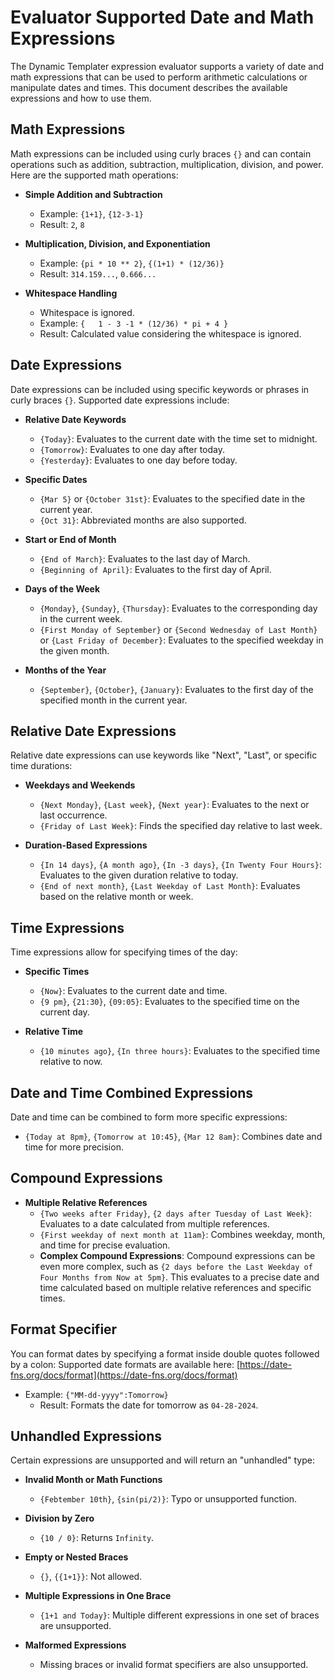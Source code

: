 # Evaluator Supported Date and Math Expressions

The Dynamic Templater expression evaluator supports a variety of date and math expressions that can be used to perform arithmetic calculations or manipulate dates and times. This document describes the available expressions and how to use them.

## Math Expressions

Math expressions can be included using curly braces `{}` and can contain operations such as addition, subtraction, multiplication, division, and power. Here are the supported math operations:

- **Simple Addition and Subtraction**

  - Example: `{1+1}`, `{12-3-1}`
  - Result: `2`, `8`

- **Multiplication, Division, and Exponentiation**

  - Example: `{pi * 10 ** 2}`, `{(1+1) * (12/36)}`
  - Result: `314.159...`, `0.666...`

- **Whitespace Handling**
  - Whitespace is ignored.
  - Example: `{   1 - 3 -1 * (12/36) * pi + 4 }`
  - Result: Calculated value considering the whitespace is ignored.

## Date Expressions

Date expressions can be included using specific keywords or phrases in curly braces `{}`. Supported date expressions include:

- **Relative Date Keywords**

  - `{Today}`: Evaluates to the current date with the time set to midnight.
  - `{Tomorrow}`: Evaluates to one day after today.
  - `{Yesterday}`: Evaluates to one day before today.

- **Specific Dates**

  - `{Mar 5}` or `{October 31st}`: Evaluates to the specified date in the current year.
  - `{Oct 31}`: Abbreviated months are also supported.

- **Start or End of Month**

  - `{End of March}`: Evaluates to the last day of March.
  - `{Beginning of April}`: Evaluates to the first day of April.

- **Days of the Week**

  - `{Monday}`, `{Sunday}`, `{Thursday}`: Evaluates to the corresponding day in the current week.
  - `{First Monday of September}` or `{Second Wednesday of Last Month}` or `{Last Friday of December}`: Evaluates to the specified weekday in the given month.

- **Months of the Year**
  - `{September}`, `{October}`, `{January}`: Evaluates to the first day of the specified month in the current year.

## Relative Date Expressions

Relative date expressions can use keywords like "Next", "Last", or specific time durations:

- **Weekdays and Weekends**

  - `{Next Monday}`, `{Last week}`, `{Next year}`: Evaluates to the next or last occurrence.
  - `{Friday of Last Week}`: Finds the specified day relative to last week.

- **Duration-Based Expressions**
  - `{In 14 days}`, `{A month ago}`, `{In -3 days}`, `{In Twenty Four Hours}`: Evaluates to the given duration relative to today.
  - `{End of next month}`, `{Last Weekday of Last Month}`: Evaluates based on the relative month or week.

## Time Expressions

Time expressions allow for specifying times of the day:

- **Specific Times**

  - `{Now}`: Evaluates to the current date and time.
  - `{9 pm}`, `{21:30}`, `{09:05}`: Evaluates to the specified time on the current day.

- **Relative Time**
  - `{10 minutes ago}`, `{In three hours}`: Evaluates to the specified time relative to now.

## Date and Time Combined Expressions

Date and time can be combined to form more specific expressions:

- `{Today at 8pm}`, `{Tomorrow at 10:45}`, `{Mar 12 8am}`: Combines date and time for more precision.

## Compound Expressions

- **Multiple Relative References**
  - `{Two weeks after Friday}`, `{2 days after Tuesday of Last Week}`: Evaluates to a date calculated from multiple references.
  - `{First weekday of next month at 11am}`: Combines weekday, month, and time for precise evaluation.
  - **Complex Compound Expressions**: Compound expressions can be even more complex, such as `{2 days before the Last Weekday of Four Months from Now at 5pm}`. This evaluates to a precise date and time calculated based on multiple relative references and specific times.

## Format Specifier

You can format dates by specifying a format inside double quotes followed by a colon: Supported date formats are available here: [https://date-fns.org/docs/format](https://date-fns.org/docs/format)

- Example: `{"MM-dd-yyyy":Tomorrow}`
  - Result: Formats the date for tomorrow as `04-28-2024`.

## Unhandled Expressions

Certain expressions are unsupported and will return an "unhandled" type:

- **Invalid Month or Math Functions**

  - `{Febtember 10th}`, `{sin(pi/2)}`: Typo or unsupported function.

- **Division by Zero**

  - `{10 / 0}`: Returns `Infinity`.

- **Empty or Nested Braces**

  - `{}`, `{{1+1}}`: Not allowed.

- **Multiple Expressions in One Brace**

  - `{1+1 and Today}`: Multiple different expressions in one set of braces are unsupported.

- **Malformed Expressions**
  - Missing braces or invalid format specifiers are also unsupported.
